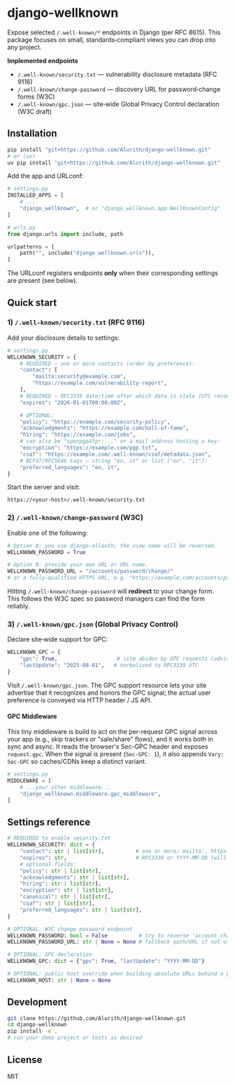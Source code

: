 # django-wellknown

Expose selected `/.well-known/*` endpoints in Django (per RFC 8615). This package focuses on small, standards‑compliant views you can drop into any project.

**Implemented endpoints**

* `/.well-known/security.txt` — vulnerability disclosure metadata (RFC 9116)
* `/.well-known/change-password` — discovery URL for password‑change forms (W3C)
* `/.well-known/gpc.json` — site‑wide Global Privacy Control declaration (W3C draft)

## Installation

```bash
pip install "git+https://github.com/Alurith/django-wellknown.git"
# or (uv)
uv pip install "git+https://github.com/Alurith/django-wellknown.git"
```

Add the app and URLconf:

```python
# settings.py
INSTALLED_APPS = [
    # ...
    "django_wellknown",  # or "django_wellknown.app.WellKnownConfig"
]
```

```python
# urls.py
from django.urls import include, path

urlpatterns = [
    path("", include("django_wellknown.urls")),
]
```

The URLconf registers endpoints **only** when their corresponding settings are present (see below).


## Quick start

### 1) `/.well-known/security.txt` (RFC 9116)

Add your disclosure details to settings:

```python
# settings.py
WELLKNOWN_SECURITY = {
    # REQUIRED — one or more contacts (order by preference):
    "contact": [
        "mailto:security@example.com",
        "https://example.com/vulnerability-report",
    ],
    # REQUIRED — RFC3339 date/time after which data is stale (UTC recommended):
    "expires": "2026-01-01T00:00:00Z",

    # OPTIONAL:
    "policy": "https://example.com/security-policy",
    "acknowledgments": "https://example.com/hall-of-fame",
    "hiring": "https://example.com/jobs",
    # can also be "openpgp4fpr:..." or a mail address hosting a key:
    "encryption": "https://example.com/pgp.txt",
    "csaf": "https://example.com/.well-known/csaf/metadata.json",
    # BCP47/RFC5646 tags — string "en, it" or list ["en", "it"]:
    "preferred_languages": "en, it",
}
```

Start the server and visit:

```
https://<your-host>/.well-known/security.txt
```


### 2) `/.well-known/change-password` (W3C)

Enable one of the following:

```python
# Option A: you use django-allauth; the view name will be reversed.
WELLKNOWN_PASSWORD = True

# Option B: provide your own URL or URL name.
WELLKNOWN_PASSWORD_URL = "/accounts/password/change/"
# or a fully-qualified HTTPS URL, e.g. "https://example.com/accounts/password/change/"
```

Hitting `/.well-known/change-password` will **redirect** to your change form. This follows the W3C spec so password managers can find the form reliably.


### 3) `/.well-known/gpc.json` (Global Privacy Control)

Declare site‑wide support for GPC:

```python
WELLKNOWN_GPC = {
    "gpc": True,                   # site abides by GPC requests (advisory resource)
    "lastUpdate": "2025-08-01",   # normalized to RFC3339 UTC
}
```

Visit `/.well-known/gpc.json`. The GPC support resource lets your site advertise that it recognizes and honors the GPC signal; the actual user preference is conveyed via HTTP header / JS API.

#### GPC Middleware

This tiny middleware is build to act on the per-request GPC signal across your app (e.g., skip trackers or "sale/share" flows), and it works both in sync and async. It reads the browser's Sec-GPC header and exposes `request.gpc`. When the signal is present (`Sec-GPC: 1`), it also appends `Vary: Sec-GPC` so caches/CDNs keep a distinct variant. 

```python
# settings.py
MIDDLEWARE = [
    # ...your other middleware...
    "django_wellknown.middleware.gpc_middleware",
]
```

## Settings reference

```python
# REQUIRED to enable security.txt
WELLKNOWN_SECURITY: dict = {
    "contact": str | list[str],          # one or more; mailto:, https://, etc.
    "expires": str,                      # RFC3339 or YYYY-MM-DD (will be normalized)
    # optional fields:
    "policy": str | list[str],
    "acknowledgments": str | list[str],
    "hiring": str | list[str],
    "encryption": str | list[str],
    "canonical": str | list[str],
    "csaf": str | list[str],
    "preferred_languages": str | list[str],
}

# OPTIONAL: W3C change-password endpoint
WELLKNOWN_PASSWORD: bool = False          # try to reverse 'account_change_password'
WELLKNOWN_PASSWORD_URL: str | None = None # fallback path/URL if not using allauth

# OPTIONAL: GPC declaration
WELLKNOWN_GPC: dict = {"gpc": True, "lastUpdate": "YYYY-MM-DD"}

# OPTIONAL: public host override when building absolute URLs behind a proxy
WELLKNOWN_HOST: str | None = None
```

## Development

```bash
git clone https://github.com/Alurith/django-wellknown.git
cd django-wellknown
pip install -e .
# run your demo project or tests as desired
```

## License

MIT
